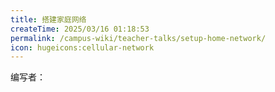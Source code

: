```yaml
---
title: 搭建家庭网络
createTime: 2025/03/16 01:18:53
permalink: /campus-wiki/teacher-talks/setup-home-network/
icon: hugeicons:cellular-network
---
```


编写者：